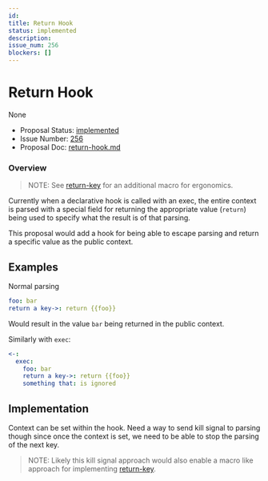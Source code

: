 ```yaml
---
id:
title: Return Hook
status: implemented
description:
issue_num: 256
blockers: []
---
```

[//]: # (--start-header--DO NOT MODIFY)

# Return Hook

None

- Proposal Status: [implemented](README.md#status)
- Issue Number: [256](https://github.com/sudoblockio/tackle/issue/256)
- Proposal Doc: [return-hook.md](https://github.com/sudoblockio/tackle/blob/main/proposals/return-hook.md)

### Overview
[//]: # (--end-header--start-body--MODIFY)

> NOTE: See [return-key](return-key.md) for an additional macro for ergonomics.

Currently when a declarative hook is called with an exec, the entire context is parsed with a special field for returning the appropriate value (`return`) being used to specify what the result is of that parsing.

This proposal would add a hook for being able to escape parsing and return a specific value as the public context.

## Examples

Normal parsing
```yaml
foo: bar
return a key->: return {{foo}}
```

Would result in the value `bar` being returned in the public context.

Similarly with `exec`:
```yaml
<-:
  exec:
    foo: bar
    return a key->: return {{foo}}
    something that: is ignored
```

## Implementation

Context can be set within the hook. Need a way to send kill signal to parsing though since once the context is set, we need to be able to stop the parsing of the next key.

> NOTE: Likely this kill signal approach would also enable a macro like approach for implementing [return-key](return-key.md).


